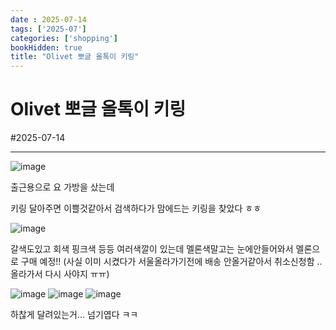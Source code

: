 ```yaml
---
date : 2025-07-14
tags: ['2025-07']
categories: ['shopping']
bookHidden: true
title: "Olivet 뽀글 올톡이 키링"
---
```


# Olivet 뽀글 올톡이 키링

#2025-07-14

---

![image](https://github.com/user-attachments/assets/763bf79a-d0e2-4011-ab92-a58b42f7674c)

출근용으로 요 가방을 샀는데 

키링 달아주면 이쁠것같아서 검색하다가 맘에드는 키링을 찾았다 ㅎㅎ

![image](https://github.com/user-attachments/assets/1a8a8bdd-64df-4b07-8fc6-3fb01a10a64e)

갈색도있고 회색 핑크색 등등 여러색깔이 있는데 멜론색말고는 눈에안들어와서 멜론으로 구매 예정!! (사실 이미 시켰다가 서울올라가기전에 배송 안올거같아서 취소신청함 .. 올라가서 다시 사야지 ㅠㅠ)

![image](https://github.com/user-attachments/assets/0bcb6084-7899-472b-a9f0-9373cc706f2e)
![image](https://github.com/user-attachments/assets/29e4f32f-702f-4973-a32b-77f2db864a26)
![image](https://github.com/user-attachments/assets/df532b11-749d-4e58-97bf-bbf11e036f6b)

하찮게 달려있는거... 넘기엽다 ㅋㅋ
